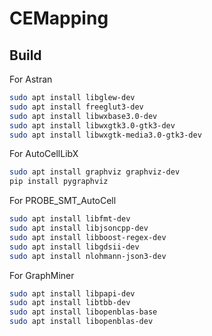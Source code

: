 # CEMapping

## Build

For Astran
``` bash
sudo apt install libglew-dev
sudo apt install freeglut3-dev
sudo apt install libwxbase3.0-dev
sudo apt install libwxgtk3.0-gtk3-dev
sudo apt install libwxgtk-media3.0-gtk3-dev
```

For AutoCellLibX
```bash
sudo apt install graphviz graphviz-dev
pip install pygraphviz
```

For PROBE_SMT_AutoCell
```bash
sudo apt install libfmt-dev 
sudo apt install libjsoncpp-dev
sudo apt install libboost-regex-dev
sudo apt install libgdsii-dev
sudo apt install nlohmann-json3-dev 
```

For GraphMiner
```bash
sudo apt install libpapi-dev
sudo apt install libtbb-dev
sudo apt install libopenblas-base
sudo apt install libopenblas-dev
```